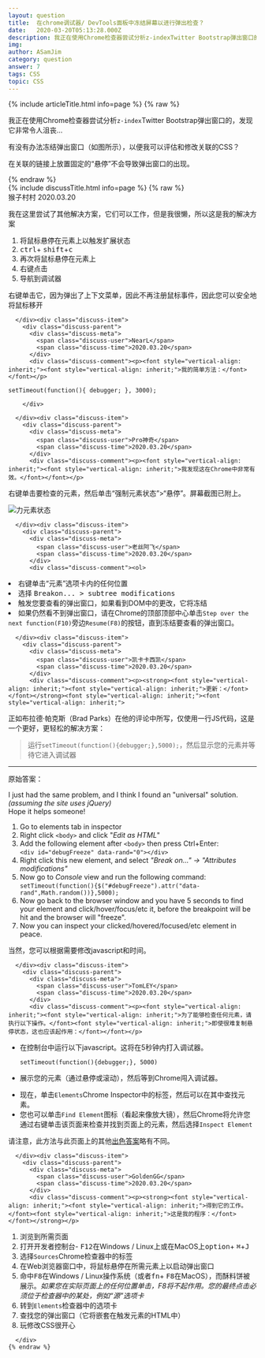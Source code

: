```yaml
---
layout: question
title:  在chrome调试器/ DevTools面板中冻结屏幕以进行弹出检查？
date:   2020-03-20T05:13:28.000Z
description: 我正在使用Chrome检查器尝试分析z-indexTwitter Bootstrap弹出窗口的，发现它非常令人沮丧...有没有办法冻结弹出窗口（如图所...
img: 
author: ASamJim
category: question
answer: 7
tags: CSS
topic: CSS
---
```

<div class="article-root">
  <div class="article">
    {% include articleTitle.html info=page %}
    {% raw %}
    <div class="article-content"><p><font style="vertical-align: inherit;"><font style="vertical-align: inherit;">我正在使用Chrome检查器尝试分析</font></font><code>z-index</code><font style="vertical-align: inherit;"><font style="vertical-align: inherit;">Twitter Bootstrap弹出窗口的，发现它非常令人沮丧...</font></font></p>

<p><font style="vertical-align: inherit;"><font style="vertical-align: inherit;">有没有办法冻结弹出窗口（如图所示），以便我可以评估和修改关联的CSS？</font></font></p>

<p><font style="vertical-align: inherit;"><font style="vertical-align: inherit;">在关联的链接上放置固定的“悬停”不会导致弹出窗口的出现。 </font></font></p></div>
    {% endraw %}
  </div>

  <div class="discuss-wrapper">
    {% include discussTitle.html info=page %}
    {% raw %}
    <div class="discuss-item">
        <div class="discuss-parent">
          <div class="discuss-meta">
            <span class="discuss-user">猴子村村</span>
            <span class="discuss-time">2020.03.20</span>
          </div>
          <div class="discuss-comment"><p><font style="vertical-align: inherit;"><font style="vertical-align: inherit;">我在这里尝试了其他解决方案，它们可以工作，但是我很懒，所以这是我的解决方案</font></font></p>

<ol>
<li><font style="vertical-align: inherit;"><font style="vertical-align: inherit;">将鼠标悬停在元素上以触发扩展状态</font></font></li>
<li><kbd>ctrl</kbd><font style="vertical-align: inherit;"><font style="vertical-align: inherit;">+ </font></font><kbd>shift</kbd><font style="vertical-align: inherit;"><font style="vertical-align: inherit;">+</font></font><kbd>c</kbd></li>
<li><font style="vertical-align: inherit;"><font style="vertical-align: inherit;">再次将鼠标悬停在元素上</font></font></li>
<li><font style="vertical-align: inherit;"><font style="vertical-align: inherit;">右键点击</font></font></li>
<li><font style="vertical-align: inherit;"><font style="vertical-align: inherit;">导航到调试器</font></font></li>
</ol>

<p><font style="vertical-align: inherit;"><font style="vertical-align: inherit;">右键单击它，因为弹出了上下文菜单，因此不再注册鼠标事件，因此您可以安全地将鼠标移开</font></font></p></div>
        </div>
        
      </div><div class="discuss-item">
        <div class="discuss-parent">
          <div class="discuss-meta">
            <span class="discuss-user">NearL</span>
            <span class="discuss-time">2020.03.20</span>
          </div>
          <div class="discuss-comment"><p><font style="vertical-align: inherit;"><font style="vertical-align: inherit;">我的简单方法：</font></font></p>

<pre><code>setTimeout(function(){ debugger; }, 3000);
</code></pre></div>
        </div>
        
      </div><div class="discuss-item">
        <div class="discuss-parent">
          <div class="discuss-meta">
            <span class="discuss-user">Pro神奇</span>
            <span class="discuss-time">2020.03.20</span>
          </div>
          <div class="discuss-comment"><p><font style="vertical-align: inherit;"><font style="vertical-align: inherit;">我发现这在Chrome中非常有效。</font></font></p>

<p><font style="vertical-align: inherit;"><font style="vertical-align: inherit;">右键单击要检查的元素，然后单击“强制元素状态”&gt;“悬停”。</font><font style="vertical-align: inherit;">屏幕截图已附上。</font></font></p>

<p><img src="https://i.stack.imgur.com/1xqc4.png" alt="力元素状态"></p></div>
        </div>
        
      </div><div class="discuss-item">
        <div class="discuss-parent">
          <div class="discuss-meta">
            <span class="discuss-user">老丝阿飞</span>
            <span class="discuss-time">2020.03.20</span>
          </div>
          <div class="discuss-comment"><ol>
<li><font style="vertical-align: inherit;"><font style="vertical-align: inherit;">右键单击“元素”选项卡内的任何位置</font></font></li>
<li><font style="vertical-align: inherit;"><font style="vertical-align: inherit;">选择 </font></font><kbd>Breakon... &gt;</kbd><kbd> subtree modifications</kbd></li>
<li><font style="vertical-align: inherit;"><font style="vertical-align: inherit;">触发您要查看的弹出窗口，如果看到DOM中的更改，它将冻结</font></font></li>
<li><font style="vertical-align: inherit;"><font style="vertical-align: inherit;">如果仍然看不到弹出窗口，请</font><font style="vertical-align: inherit;">在Chrome的顶部顶部中心</font><font style="vertical-align: inherit;">单击</font></font><code>Step over the next function(F10)</code><font style="vertical-align: inherit;"><font style="vertical-align: inherit;">旁边</font></font><code>Resume(F8)</code><font style="vertical-align: inherit;"><font style="vertical-align: inherit;">的</font><font style="vertical-align: inherit;">按钮</font><font style="vertical-align: inherit;">，直到冻结要查看的弹出窗口。</font></font></li>
</ol></div>
        </div>
        
      </div><div class="discuss-item">
        <div class="discuss-parent">
          <div class="discuss-meta">
            <span class="discuss-user">凯卡卡西凯</span>
            <span class="discuss-time">2020.03.20</span>
          </div>
          <div class="discuss-comment"><p><strong><font style="vertical-align: inherit;"><font style="vertical-align: inherit;">更新：</font></font></strong><font style="vertical-align: inherit;"><font style="vertical-align: inherit;"> 
正如布拉德·帕克斯（Brad Parks）在他的评论中所写，仅使用一行JS代码，这是一个更好，更轻松的解决方案：</font></font></p>

<blockquote>
  <p><font style="vertical-align: inherit;"><font style="vertical-align: inherit;">运行</font></font><code>setTimeout(function(){debugger;},5000);</code><font style="vertical-align: inherit;"><font style="vertical-align: inherit;">，然后显示您的元素并等待它进入调试器</font></font></p>
</blockquote>

<hr>

<p><font style="vertical-align: inherit;"><font style="vertical-align: inherit;">原始答案：</font></font></p>

<p>I just had the same problem, and I think I found an "universal" solution. <em>(assuming the site uses jQuery)</em> <br>
Hope it helps someone!</p>

<ol>
<li>Go to elements tab in inspector</li>
<li>Right click <code>&lt;body&gt;</code> and click "<em>Edit as HTML</em>"</li>
<li>Add the following element after <code>&lt;body&gt;</code> then press Ctrl+Enter: <br><code>&lt;div id="debugFreeze" data-rand="0"&gt;&lt;/div&gt;</code></li>
<li>Right click this new element, and select <em>"Break on..." -&gt; "Attributes modifications"</em></li>
<li>Now go to <em>Console</em> view and run the following command: <br><code>setTimeout(function(){$("#debugFreeze").attr("data-rand",Math.random())},5000);</code></li>
<li>Now go back to the browser window and you have 5 seconds to find your element and click/hover/focus/etc it, before the breakpoint will be hit and the browser will "freeze".</li>
<li>Now you can inspect your clicked/hovered/focused/etc element in peace.</li>
</ol>

<p><font style="vertical-align: inherit;"><font style="vertical-align: inherit;">当然，您可以根据需要修改javascript和时间。</font></font></p></div>
        </div>
        
      </div><div class="discuss-item">
        <div class="discuss-parent">
          <div class="discuss-meta">
            <span class="discuss-user">TomLEY</span>
            <span class="discuss-time">2020.03.20</span>
          </div>
          <div class="discuss-comment"><p><font style="vertical-align: inherit;"><font style="vertical-align: inherit;">为了能够检查任何元素，请执行以下操作。</font><font style="vertical-align: inherit;">即使很难复制悬停状态，这也应该起作用：</font></font></p>

<ul>
<li><p><font style="vertical-align: inherit;"><font style="vertical-align: inherit;">在控制台中运行以下javascript。</font><font style="vertical-align: inherit;">这将在5秒钟内打入调试器。</font></font></p>

<p><code>setTimeout(function(){debugger;}, 5000)</code></p></li>
<li><p><font style="vertical-align: inherit;"><font style="vertical-align: inherit;">展示您的元素（通过悬停或滚动），然后等到Chrome闯入调试器。 </font></font></p></li>
<li><font style="vertical-align: inherit;"><font style="vertical-align: inherit;">现在，单击</font></font><code>Elements</code><font style="vertical-align: inherit;"><font style="vertical-align: inherit;">Chrome Inspector中</font><font style="vertical-align: inherit;">的</font><font style="vertical-align: inherit;">标签，然后可以在其中查找元素。</font></font></li>
<li><font style="vertical-align: inherit;"><font style="vertical-align: inherit;">您也可以单击</font></font><code>Find Element</code><font style="vertical-align: inherit;"><font style="vertical-align: inherit;">图标（看起来像放大镜），然后Chrome将允许您通过右键单击该页面来检查并找到页面上的元素，然后选择</font></font><code>Inspect Element</code></li>
</ul>

<p><font style="vertical-align: inherit;"><font style="vertical-align: inherit;">请注意，此方法</font><font style="vertical-align: inherit;">与此页面上的</font><font style="vertical-align: inherit;">其他</font></font><a href="https://stackoverflow.com/a/23096743/26510"><font style="vertical-align: inherit;"><font style="vertical-align: inherit;">出色答案</font></font></a><font style="vertical-align: inherit;"><font style="vertical-align: inherit;">略有不同</font><font style="vertical-align: inherit;">。</font></font></p></div>
        </div>
        
      </div><div class="discuss-item">
        <div class="discuss-parent">
          <div class="discuss-meta">
            <span class="discuss-user">GoldenGG</span>
            <span class="discuss-time">2020.03.20</span>
          </div>
          <div class="discuss-comment"><p><strong><font style="vertical-align: inherit;"><font style="vertical-align: inherit;">得到它的工作。</font><font style="vertical-align: inherit;">这是我的程序：</font></font></strong></p>

<ol>
<li><font style="vertical-align: inherit;"><font style="vertical-align: inherit;">浏览到所需页面</font></font></li>
<li><font style="vertical-align: inherit;"><font style="vertical-align: inherit;">打开开发者控制台- </font></font><kbd>F12</kbd><font style="vertical-align: inherit;"><font style="vertical-align: inherit;">在Windows / Linux上或</font><font style="vertical-align: inherit;">在MacOS上</font></font><kbd>option</kbd><font style="vertical-align: inherit;"><font style="vertical-align: inherit;">+ </font></font><kbd>⌘</kbd><font style="vertical-align: inherit;"><font style="vertical-align: inherit;">+</font></font><kbd>J</kbd><font style="vertical-align: inherit;"></font></li>
<li><font style="vertical-align: inherit;"><font style="vertical-align: inherit;">选择</font></font><code>Sources</code><font style="vertical-align: inherit;"><font style="vertical-align: inherit;">Chrome检查器中</font><font style="vertical-align: inherit;">的</font><font style="vertical-align: inherit;">标签</font></font></li>
<li><font style="vertical-align: inherit;"><font style="vertical-align: inherit;">在Web浏览器窗口中，将鼠标悬停在所需元素上以启动弹出窗口</font></font></li>
<li><font style="vertical-align: inherit;"><font style="vertical-align: inherit;">命中</font></font><kbd>F8</kbd><font style="vertical-align: inherit;"><font style="vertical-align: inherit;">在Windows / Linux操作系统（或者</font></font><kbd>fn</kbd><font style="vertical-align: inherit;"><font style="vertical-align: inherit;">+ </font></font><kbd>F8</kbd><font style="vertical-align: inherit;"><font style="vertical-align: inherit;">在MacOS），而酥料饼被展示。</font></font><em><font style="vertical-align: inherit;"><font style="vertical-align: inherit;">如果您在实际页面上的任何位置单击，F8将不起作用。</font><font style="vertical-align: inherit;">您的最终点击必须位于检查器中的某处，例如“源”选项卡</font></font></em></li>
<li><font style="vertical-align: inherit;"><font style="vertical-align: inherit;">转到</font></font><code>Elements</code><font style="vertical-align: inherit;"><font style="vertical-align: inherit;">检查器中</font><font style="vertical-align: inherit;">的</font><font style="vertical-align: inherit;">选项卡</font></font></li>
<li><font style="vertical-align: inherit;"><font style="vertical-align: inherit;">查找您的弹出窗口（它将嵌套在触发元素的HTML中）</font></font></li>
<li><font style="vertical-align: inherit;"><font style="vertical-align: inherit;">玩修改CSS很开心</font></font></li>
</ol></div>
        </div>
        
      </div>
    {% endraw %}
  </div>
<div>
